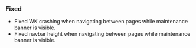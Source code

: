 ### Fixed
- Fixed WK crashing when navigating between pages while maintenance banner is visible.
- Fixed navbar height when navigating between pages while maintenance banner is visible.

